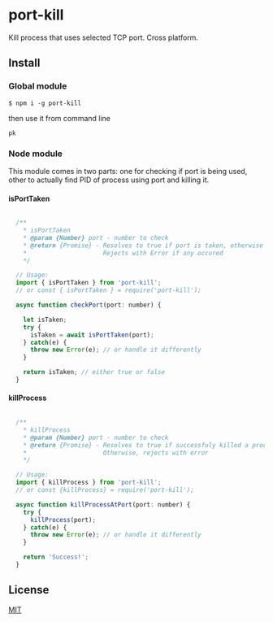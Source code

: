 # port-kill

Kill process that uses selected TCP port. Cross platform.


## Install

### Global module

```
$ npm i -g port-kill
```

then use it from command line

```
pk
```

### Node module

This module comes in two parts: one for checking if port is being used, other to actually find PID
of process using port and killing it.

#### isPortTaken

```js

  /**
    * isPortTaken
    * @param {Number} port - number to check
    * @return {Promise} - Resolves to true if port is taken, otherwise false.
    *                     Rejects with Error if any occured
    */

  // Usage:
  import { isPortTaken } from 'port-kill';
  // or const { isPortTaken } = require('port-kill');

  async function checkPort(port: number) {

    let isTaken;
    try {
      isTaken = await isPortTaken(port);
    } catch(e) {
      throw new Error(e); // or handle it differently
    }

    return isTaken; // either true or false
  }

```

#### killProcess

```js

  /**
    * killProcess
    * @param {Number} port - number to check
    * @return {Promise} - Resolves to true if successfuly killed a process
    *                     Otherwise, rejects with error
    */

  // Usage:
  import { killProcess } from 'port-kill';
  // or const {killProcess} = require('port-kill');

  async function killProcessAtPort(port: number) {
    try {
      killProcess(port);
    } catch(e) {
      throw new Error(e); // or handle it differently
    }

    return 'Success!';
  }

```
  


## License

[MIT](./LICENSE)

